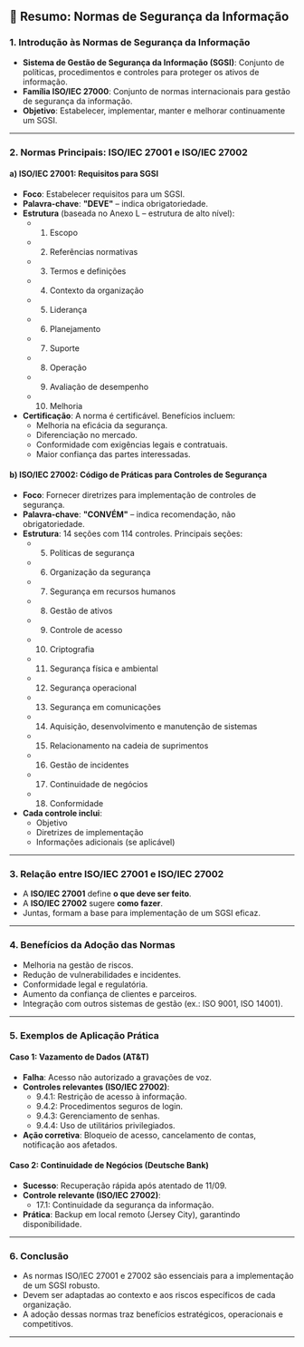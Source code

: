
## 📘 Resumo: Normas de Segurança da Informação

### 1. **Introdução às Normas de Segurança da Informação**
- **Sistema de Gestão de Segurança da Informação (SGSI)**: Conjunto de políticas, procedimentos e controles para proteger os ativos de informação.
- **Família ISO/IEC 27000**: Conjunto de normas internacionais para gestão de segurança da informação.
- **Objetivo**: Estabelecer, implementar, manter e melhorar continuamente um SGSI.

---

### 2. **Normas Principais: ISO/IEC 27001 e ISO/IEC 27002**

#### a) **ISO/IEC 27001: Requisitos para SGSI**
- **Foco**: Estabelecer requisitos para um SGSI.
- **Palavra-chave**: **"DEVE"** – indica obrigatoriedade.
- **Estrutura** (baseada no Anexo L – estrutura de alto nível):
  - 1. Escopo
  - 2. Referências normativas
  - 3. Termos e definições
  - 4. Contexto da organização
  - 5. Liderança
  - 6. Planejamento
  - 7. Suporte
  - 8. Operação
  - 9. Avaliação de desempenho
  - 10. Melhoria
- **Certificação**: A norma é certificável. Benefícios incluem:
  - Melhoria na eficácia da segurança.
  - Diferenciação no mercado.
  - Conformidade com exigências legais e contratuais.
  - Maior confiança das partes interessadas.

#### b) **ISO/IEC 27002: Código de Práticas para Controles de Segurança**
- **Foco**: Fornecer diretrizes para implementação de controles de segurança.
- **Palavra-chave**: **"CONVÉM"** – indica recomendação, não obrigatoriedade.
- **Estrutura**: 14 seções com 114 controles. Principais seções:
  - 5. Políticas de segurança
  - 6. Organização da segurança
  - 7. Segurança em recursos humanos
  - 8. Gestão de ativos
  - 9. Controle de acesso
  - 10. Criptografia
  - 11. Segurança física e ambiental
  - 12. Segurança operacional
  - 13. Segurança em comunicações
  - 14. Aquisição, desenvolvimento e manutenção de sistemas
  - 15. Relacionamento na cadeia de suprimentos
  - 16. Gestão de incidentes
  - 17. Continuidade de negócios
  - 18. Conformidade
- **Cada controle inclui**:
  - Objetivo
  - Diretrizes de implementação
  - Informações adicionais (se aplicável)

---

### 3. **Relação entre ISO/IEC 27001 e ISO/IEC 27002**
- A **ISO/IEC 27001** define **o que deve ser feito**.
- A **ISO/IEC 27002** sugere **como fazer**.
- Juntas, formam a base para implementação de um SGSI eficaz.

---

### 4. **Benefícios da Adoção das Normas**
- Melhoria na gestão de riscos.
- Redução de vulnerabilidades e incidentes.
- Conformidade legal e regulatória.
- Aumento da confiança de clientes e parceiros.
- Integração com outros sistemas de gestão (ex.: ISO 9001, ISO 14001).

---

### 5. **Exemplos de Aplicação Prática**

#### Caso 1: Vazamento de Dados (AT&T)
- **Falha**: Acesso não autorizado a gravações de voz.
- **Controles relevantes (ISO/IEC 27002)**:
  - 9.4.1: Restrição de acesso à informação.
  - 9.4.2: Procedimentos seguros de login.
  - 9.4.3: Gerenciamento de senhas.
  - 9.4.4: Uso de utilitários privilegiados.
- **Ação corretiva**: Bloqueio de acesso, cancelamento de contas, notificação aos afetados.

#### Caso 2: Continuidade de Negócios (Deutsche Bank)
- **Sucesso**: Recuperação rápida após atentado de 11/09.
- **Controle relevante (ISO/IEC 27002)**:
  - 17.1: Continuidade da segurança da informação.
- **Prática**: Backup em local remoto (Jersey City), garantindo disponibilidade.

---

### 6. **Conclusão**
- As normas ISO/IEC 27001 e 27002 são essenciais para a implementação de um SGSI robusto.
- Devem ser adaptadas ao contexto e aos riscos específicos de cada organização.
- A adoção dessas normas traz benefícios estratégicos, operacionais e competitivos.

---
